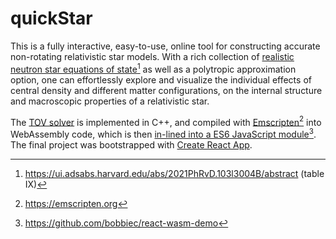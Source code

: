 # quickStar

This is a fully interactive, easy-to-use, online tool for constructing accurate non-rotating relativistic star models. With a rich collection of [realistic neutron star equations of state](https://ui.adsabs.harvard.edu/abs/2021PhRvD.103l3004B/abstract)[^1] as well as a polytropic approximation option, one can effortlessly explore and visualize the individual effects of central density and different matter configurations, on the internal structure and macroscopic properties of a relativistic star.

The [TOV solver](https://github.com/esmyrnio/cppTOV) is implemented in C++, and compiled with [Emscripten](https://emscripten.org)[^2] into WebAssembly code, which is then [in-lined into a ES6 JavaScript module](https://github.com/bobbiec/react-wasm-demo)[^3]. The final project was bootstrapped with [Create React App](https://github.com/facebook/create-react-app).


[^1]:https://ui.adsabs.harvard.edu/abs/2021PhRvD.103l3004B/abstract (table IX)
[^2]:https://emscripten.org
[^3]:https://github.com/bobbiec/react-wasm-demo
